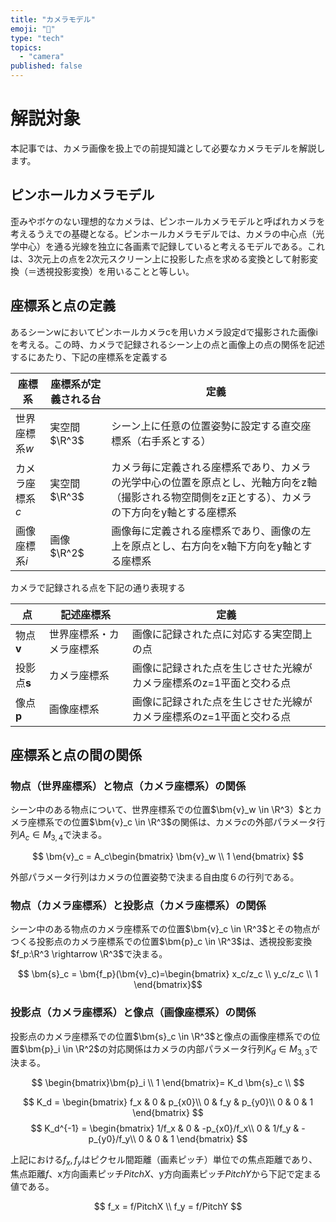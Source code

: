 ```yaml
---
title: "カメラモデル"
emoji: "📘"
type: "tech"
topics:
  - "camera"
published: false
---
```


# 解説対象

本記事では、カメラ画像を扱上での前提知識として必要なカメラモデルを解説します。

## ピンホールカメラモデル

歪みやボケのない理想的なカメラは、ピンホールカメラモデルと呼ばれカメラを考えるうえでの基礎となる。ピンホールカメラモデルでは、カメラの中心点（光学中心）を通る光線を独立に各画素で記録していると考えるモデルである。これは、3次元上の点を2次元スクリーン上に投影した点を求める変換として射影変換（＝透視投影変換）を用いることと等しい。

## 座標系と点の定義

あるシーンwにおいてピンホールカメラcを用いカメラ設定dで撮影された画像iを考える。この時、カメラで記録されるシーン上の点と画像上の点の関係を記述するにあたり、下記の座標系を定義する

|座標系|座標系が定義される台|定義|
|-|-|-|
|世界座標系$w$|実空間$\R^3$|シーン上に任意の位置姿勢に設定する直交座標系（右手系とする）|
|カメラ座標系$c$|実空間$\R^3$|カメラ毎に定義される座標系であり、カメラの光学中心の位置を原点とし、光軸方向をz軸（撮影される物空間側をz正とする）、カメラの下方向をy軸とする座標系|
|画像座標系$i$|画像$\R^2$|画像毎に定義される座標系であり、画像の左上を原点とし、右方向をx軸下方向をy軸とする座標系|

カメラで記録される点を下記の通り表現する

|点|記述座標系|定義|
|-|-|-|
|物点$\bm{v}$|世界座標系・カメラ座標系|画像に記録された点に対応する実空間上の点|
|投影点$\bm{s}$|カメラ座標系|画像に記録された点を生じさせた光線がカメラ座標系のz=1平面と交わる点|
|像点$\bm{p}$|画像座標系|画像に記録された点を生じさせた光線がカメラ座標系のz=1平面と交わる点|

## 座標系と点の間の関係

### 物点（世界座標系）と物点（カメラ座標系）の関係

シーン中のある物点について、世界座標系での位置$\bm{v}_w \in \R^3）$とカメラ座標系での位置$\bm{v}_c \in \R^3$の関係は、カメラ$c$の外部パラメータ行列$A_c \in M_{3,4}$で決まる。

$$ \bm{v}_c = A_c\begin{bmatrix} \bm{v}_w \\ 1  \end{bmatrix} $$

外部パラメータ行列はカメラの位置姿勢で決まる自由度６の行列である。

### 物点（カメラ座標系）と投影点（カメラ座標系）の関係

シーン中のある物点のカメラ座標系での位置$\bm{v}_c \in \R^3$とその物点がつくる投影点のカメラ座標系での位置$\bm{p}_c \in \R^3$は、透視投影変換$f_p:\R^3 \rightarrow \R^3$で決まる。

$$ \bm{s}_c = \bm{f_p}(\bm{v}_c)=\begin{bmatrix} x_c/z_c \\ y_c/z_c \\ 1  \end{bmatrix}$$ 


### 投影点（カメラ座標系）と像点（画像座標系）の関係

投影点のカメラ座標系での位置$\bm{s}_c \in \R^3$と像点の画像座標系での位置$\bm{p}_i \in \R^2$の対応関係はカメラの内部パラメータ行列$K_d \in M_{3,3}$で決まる。

$$
\begin{bmatrix}\bm{p}_i \\ 1 \end{bmatrix}= K_d \bm{s}_c \\
$$

$$
K_d  = \begin{bmatrix}
    f_x & 0 & p_{x0}\\
    0 & f_y & p_{y0}\\
    0 & 0 & 1
    \end{bmatrix}
$$
$$
K_d^{-1}  = \begin{bmatrix}
    1/f_x & 0 & -p_{x0}/f_x\\
    0 & 1/f_y & -p_{y0}/f_y\\
    0 & 0 & 1
    \end{bmatrix}
$$

上記における$f_x,f_y$はピクセル間距離（画素ピッチ）単位での焦点距離であり、焦点距離$f$、x方向画素ピッチ$PitchX$、y方向画素ピッチ$PitchY$から下記で定まる値である。

$$
f_x = f/PitchX \\
f_y = f/PitchY
$$
